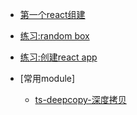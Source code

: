 

* [第一个react组建](./content/hello_react/hello_react.md)
* [练习:random box](./content/randombox/randombox.md)
* [练习:创建react app](./content/randombox/react_app.md)

* [常用module]
  * [ts-deepcopy-深度拷贝](./content/ts-deepcopy.md)